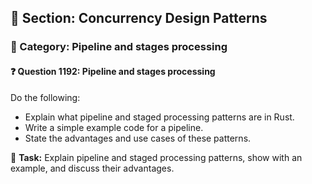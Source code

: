 ## 📘 Section: Concurrency Design Patterns  
### 🔹 Category: Pipeline and stages processing  
#### ❓ Question 1192: Pipeline and stages processing

Do the following:

- Explain what pipeline and staged processing patterns are in Rust.
- Write a simple example code for a pipeline.
- State the advantages and use cases of these patterns.

🔧 **Task:** Explain pipeline and staged processing patterns, show with an example, and discuss their advantages.
